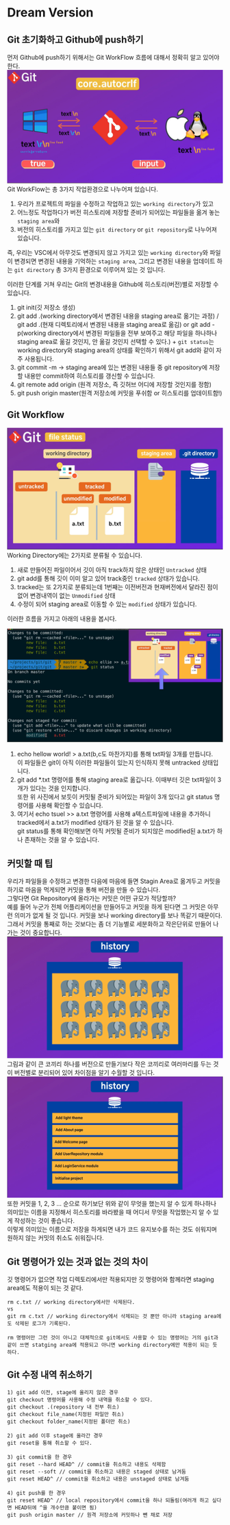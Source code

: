 # Dream Version

## Git 초기화하고 Github에 push하기

먼저 Github에 push하기 위해서는 Git WorkFlow 흐름에 대해서 정확히 알고 있어야 한다.<br>
![01-2](./Subject1/01-1.PNG)
Git WorkFlow는 총 3가지 작업환경으로 나누어져 있습니다.<br>

1. 우리가 프로젝트의 파일을 수정하고 작업하고 있는 `working directory`가 있고<br>
2. 어느정도 작업하다가 버전 히스토리에 저장할 준비가 되어있는 파일들을 옮겨 놓는 `staging area`와
3. 버전의 히스토리를 가지고 있는 `git directory` or `git repository`로 나누어져 있습니다.<br>

즉, 우리는 VSC에서 아무것도 변경되지 않고 가지고 있는 `working directory`와 파일이 변경되면 변경된 내용을 기억하는 `staging area`, 그리고 변경된 내용을 업데이트 하는 `git directory` 총 3가지 환경으로 이루어져 있는 것 입니다.<br>

이러한 단계를 거쳐 우리는 Git의 변경내용을 Github에 히스토리(버전)별로 저장할 수 있습니다.<br>

1. git init(깃 저장소 생성)
2. git add .(working directory에서 변경된 내용을 staging area로 옮기는 과정) / git add .(현재 디렉토리에서 변경된 내용을 staging area로 옮김) or git add -p(working directory에서 변경된 파일들을 전부 보여주고 해당 파일을 하나하나 staging area로 옮길 것인지, 안 옮길 것인지 선택할 수 있다.) + `git status`는 working directory와 staging area의 상태를 확인하기 위해서 git add와 같이 자주 사용됩니다.<br>
3. git commit -m -> staging area에 있는 변경된 내용들 중 git repository에 저장할 내용만 commit하여 히스토리를 갱신할 수 있습니다.<br>
4. git remote add origin <url>(원격 저장소, 즉 깃허브 어디에 저장할 것인지를 정함)<br>
5. git push origin master(원격 저장소에 커밋을 푸쉬함 or 히스토리를 업데이트함!)<br>

## Git Workflow

![02-1](./Subject2/02-1.PNG)
Working Directory에는 2가지로 분류될 수 있습니다.<br>

1. 새로 만들어진 파일이어서 깃이 아직 track하지 않은 상태인 `Untracked` 상태
2. git add를 통해 깃이 이미 알고 있어 track중인 `tracked` 상태가 있습니다.
3. tracked는 또 2가지로 분류되는데 1번째는 이전버전과 현재버전에서 달라진 점이 없어 변경내역이 없는 `Unmodified` 상태
4. 수정이 되어 staging area로 이동할 수 있는 `modified` 상태가 있습니다.

이러한 흐름을 가지고 아래의 내용을 봅시다.

![02-2](./Subject2/02-2.PNG)

1. echo hellow world! > a.txt(b,c도 마찬가지)를 통해 txt파일 3개를 만듭니다.<br>
   이 파일들은 git이 아직 이러한 파일들이 있는지 인식하지 못해 untracked 상태입니다.
2. git add \*.txt 명령어를 통해 staging area로 옮깁니다. 이때부터 깃은 txt파일이 3개가 있다는 것을 인지합니다.<br>
   또한 위 사진에서 보듯이 커밋될 준비가 되어있는 파일이 3개 있다고 git status 명령어를 사용해 확인할 수 있습니다.<br>
3. 여기서 echo tsuel >> a.txt 명령어를 사용해 a텍스트파일에 내용을 추가하니 tracked에서 a.txt가 modified 상태가 된 것을 알 수 있습니다.<br>
   git status를 통해 확인해보면 아직 커밋될 준비가 되지않은 modified된 a.txt가 하나 존재하는 것을 알 수 있습니다.<br>

## 커밋할 때 팁

우리가 파일들을 수정하고 변경한 다음에 마음에 들면 Stagin Area로 옮겨두고 커밋을 하기로 마음을 먹게되면 커밋을 통해 버전을 만들 수 있습니다.<br>
그렇다면 Git Repository에 올라가는 커밋은 어떤 규모가 적당할까?<br>
예를 들어 누군가 전체 어플리케이션을 만들어두고 커밋을 하게 된다면 그 커밋은 아무런 의미가 없게 될 것 입니다. 커밋을 보나 working directory를 보나 똑같기 때문이다.<br>
그래서 커밋을 통째로 하는 것보다는 좀 더 기능별로 세분화하고 작은단위로 만들어 나가는 것이 중요합니다.<br>
![02-3](./Subject2/02-3.PNG)
그림과 같이 큰 코끼리 하나를 버전으로 만들기보다 작은 코끼리로 여러마리를 두는 것이 버전별로 분리되어 있어 차이점을 알기 수월할 것 입니다.<br>
![02-4](./Subject2/02-4.PNG)
또한 커밋을 1, 2, 3 ... 순으로 하기보단 위와 같이 무엇을 했는지 알 수 있게 하나하나 의미있는 이름을 지정해서 히스토리를 바라봤을 때 어디서 무엇을 작업했는지 알 수 있게 작성하는 것이 좋습니다.<br>
이렇게 의미있는 이름으로 저장을 하게되면 내가 코드 유지보수를 하는 것도 쉬워지며 원하지 않는 커밋의 취소도 쉬워집니다.<br>

## Git 명령어가 있는 것과 없는 것의 차이

깃 명령어가 없으면 작업 디렉토리에서만 적용되지만 깃 명령어와 함께라면 staging area에도 적용이 되는 것 같다.

```
rm c.txt // working directory에서만 삭제된다.
vs
git rm c.txt // working directory에서 삭제되는 것 뿐만 아니라 staging area에도 삭제된 로그가 기록된다.

rm 명령어만 그런 것이 아니고 대체적으로 git에서도 사용할 수 있는 명령어는 거의 git과 같이 쓰면 statging area에 적용되고 아니면 working directory에만 적용이 되는 듯 하다.
```

## Git 수정 내역 취소하기

```
1) git add 이전, stage에 올리지 않은 경우
git checkout 명령어를 사용해 수정 내역을 취소할 수 있다.
git checkout .(repository 내 전부 취소)
git checkout file_name(지정된 파일만 취소)
git checkout folder_name(지정된 폴더만 취소)

2) git add 이후 stage에 올라간 경우
git reset을 통해 취소할 수 있다.

3) git commit을 한 경우
git reset --hard HEAD^ // commit을 취소하고 내용도 삭제함
git reset --soft // commit을 취소하고 내용은 staged 상태로 남겨둠
git reset HEAD^ // commit을 취소하고 내용은 unstaged 상태로 남겨둠

4) git push를 한 경우
git reset HEAD^ // local repository에서 commit을 하나 되돌림(여러개 하고 싶다면 HEAD뒤에 ^을 개수만큼 붙이면 됨)
git push origin master // 원격 저장소에 커밋하나 뺀 채로 저장
```
